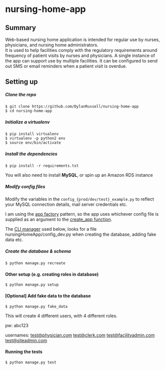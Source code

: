 # nursing-home-app

## Summary

Web-based nursing home application is intended for regular use by nurses, physicians, and nursing home administrators.  
It is used to help facilities comply with the regulatory requirements around frequency of patient visits by nurses and physicians.
A single instance of the app can support use by multiple facilities.
It can be configured to send out SMS or email reminders when a patient visit is overdue.


## Setting up

##### Clone the repo

```
$ git clone https://github.com/DylanRussell/nursing-home-app
$ cd nursing-home-app
```

##### Initialize a virtualenv

```
$ pip install virtualenv
$ virtualenv -p python2 env
$ source env/bin/activate
```
##### Install the dependencies

```
$ pip install -r requirements.txt
```

You will also need to install **MySQL**, or spin up an Amazon RDS instance

##### Modify config files

Modify the variables in the ```config_{prod/dev/test}_example.py``` to reflect your MySQL connection details, mail server credentials etc.

I am using the [app factory](http://flask.pocoo.org/docs/1.0/patterns/appfactories/) pattern, so the app uses whichever config file is supplied as an argument to the [create_app function](nursingHomeApp/__init__.py). 

The [CLI manager](manage.py) used below, looks for a file nursingHomeApp/config_dev.py when creating the database, adding fake data etc.


##### Create the database & schema

```
$ python manage.py recreate
```

#### Other setup (e.g. creating roles in database)

```
$ python manage.py setup
```

#### [Optional] Add fake data to the database

```
$ python manage.py fake_data
```

This will create 4 different users, with 4 different roles.

pw: abc123

usernames:
test@physician.com
test@clerk.com
test@facilityadmin.com
test@siteadmin.com

#### Running the tests

```
$ python manage.py test
```
